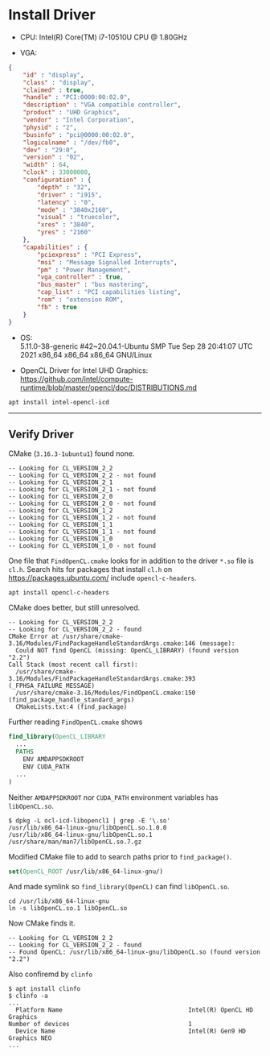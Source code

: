 # Install Driver

- CPU: Intel(R) Core(TM) i7-10510U CPU @ 1.80GHz

- VGA:
```json
{
    "id" : "display",
    "class" : "display",
    "claimed" : true,
    "handle" : "PCI:0000:00:02.0",
    "description" : "VGA compatible controller",
    "product" : "UHD Graphics",
    "vendor" : "Intel Corporation",
    "physid" : "2",
    "businfo" : "pci@0000:00:02.0",
    "logicalname" : "/dev/fb0",
    "dev" : "29:0",
    "version" : "02",
    "width" : 64,
    "clock" : 33000000,
    "configuration" : {
        "depth" : "32",
        "driver" : "i915",
        "latency" : "0",
        "mode" : "3840x2160",
        "visual" : "truecolor",
        "xres" : "3840",
        "yres" : "2160"
    },
    "capabilities" : {
        "pciexpress" : "PCI Express",
        "msi" : "Message Signalled Interrupts",
        "pm" : "Power Management",
        "vga_controller" : true,
        "bus_master" : "bus mastering",
        "cap_list" : "PCI capabilities listing",
        "rom" : "extension ROM",
        "fb" : true
    }
}
```
- OS:  
5.11.0-38-generic #42~20.04.1-Ubuntu SMP Tue Sep 28 20:41:07 UTC 2021 x86_64 x86_64 x86_64 GNU/Linux

- OpenCL Driver for Intel UHD Graphics:  
https://github.com/intel/compute-runtime/blob/master/opencl/doc/DISTRIBUTIONS.md  
```Shell
apt install intel-opencl-icd
```

---

## Verify Driver ##

CMake (`3.16.3-1ubuntu1`) found none.

```Shell
-- Looking for CL_VERSION_2_2
-- Looking for CL_VERSION_2_2 - not found
-- Looking for CL_VERSION_2_1
-- Looking for CL_VERSION_2_1 - not found
-- Looking for CL_VERSION_2_0
-- Looking for CL_VERSION_2_0 - not found
-- Looking for CL_VERSION_1_2
-- Looking for CL_VERSION_1_2 - not found
-- Looking for CL_VERSION_1_1
-- Looking for CL_VERSION_1_1 - not found
-- Looking for CL_VERSION_1_0
-- Looking for CL_VERSION_1_0 - not found
```

One file that `FindOpenCL.cmake` looks for in addition to the driver `*.so` file is `cl.h`. Search hits for packages that install `cl.h` on https://packages.ubuntu.com/ include `opencl-c-headers`.  

```Shell
apt install opencl-c-headers
```

CMake does better, but still unresolved.

```Shell
-- Looking for CL_VERSION_2_2
-- Looking for CL_VERSION_2_2 - found
CMake Error at /usr/share/cmake-3.16/Modules/FindPackageHandleStandardArgs.cmake:146 (message):
  Could NOT find OpenCL (missing: OpenCL_LIBRARY) (found version "2.2")
Call Stack (most recent call first):
  /usr/share/cmake-3.16/Modules/FindPackageHandleStandardArgs.cmake:393 (_FPHSA_FAILURE_MESSAGE)
  /usr/share/cmake-3.16/Modules/FindOpenCL.cmake:150 (find_package_handle_standard_args)
  CMakeLists.txt:4 (find_package)
```

Further reading `FindOpenCL.cmake` shows

```CMake
find_library(OpenCL_LIBRARY
  ...
  PATHS
    ENV AMDAPPSDKROOT
    ENV CUDA_PATH
  ...
)
```

Neither `AMDAPPSDKROOT` nor `CUDA_PATH` environment variables has `libOpenCL.so`.

```Shell
$ dpkg -L ocl-icd-libopencl1 | grep -E '\.so'
/usr/lib/x86_64-linux-gnu/libOpenCL.so.1.0.0
/usr/lib/x86_64-linux-gnu/libOpenCL.so.1
/usr/share/man/man7/libOpenCL.so.7.gz
```

Modified CMake file to add to search paths prior to `find_package()`.

```CMake
set(OpenCL_ROOT /usr/lib/x86_64-linux-gnu/)
```

And made symlink so `find_library(OpenCL)` can find `libOpenCL.so`.

```Shell
cd /usr/lib/x86_64-linux-gnu
ln -s libOpenCL.so.1 libOpenCL.so
```

Now CMake finds it.

```Shell
-- Looking for CL_VERSION_2_2
-- Looking for CL_VERSION_2_2 - found
-- Found OpenCL: /usr/lib/x86_64-linux-gnu/libOpenCL.so (found version "2.2") 
```

Also confiremd by `clinfo`

```Shell
$ apt install clinfo
$ clinfo -a
...
  Platform Name                                   Intel(R) OpenCL HD Graphics
Number of devices                                 1
  Device Name                                     Intel(R) Gen9 HD Graphics NEO
...
```
